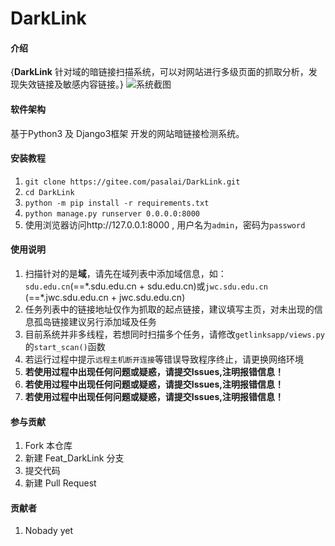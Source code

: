 # DarkLink

#### 介绍
{**DarkLink**
针对域的暗链接扫描系统，可以对网站进行多级页面的抓取分析，发现失效链接及敏感内容链接。}
![系统截图](https://images.gitee.com/uploads/images/2021/1117/111941_a326bd9d_1668500.png "微信图片_20211117111926.png")

#### 软件架构

基于Python3 及 Django3框架 开发的网站暗链接检测系统。


#### 安装教程

1.  `git clone https://gitee.com/pasalai/DarkLink.git `
2.  `cd DarkLink`
3.  `python -m pip install -r requirements.txt`
4.  `python manage.py runserver 0.0.0.0:8000`
5.  使用浏览器访问http://127.0.0.1:8000 , 用户名为`admin`，密码为`password`  

#### 使用说明

1.  扫描针对的是**域**，请先在域列表中添加域信息，如：`sdu.edu.cn`(==\*.sdu.edu.cn + sdu.edu.cn)或`jwc.sdu.edu.cn` (==\*.jwc.sdu.edu.cn + jwc.sdu.edu.cn)
2.  任务列表中的链接地址仅作为抓取的起点链接，建议填写主页，对未出现的信息孤岛链接建议另行添加域及任务
3.  目前系统并非多线程，若想同时扫描多个任务，请修改`getlinksapp/views.py` 的`start_scan()`函数
4.  若运行过程中提示`远程主机断开连接`等错误导致程序终止，请更换网络环境
5.  **若使用过程中出现任何问题或疑惑，请提交Issues,注明报错信息！**
5.  **若使用过程中出现任何问题或疑惑，请提交Issues,注明报错信息！**
5.  **若使用过程中出现任何问题或疑惑，请提交Issues,注明报错信息！**

#### 参与贡献

1.  Fork 本仓库
2.  新建 Feat_DarkLink 分支
3.  提交代码
4.  新建 Pull Request

#### 贡献者

1.  Nobady yet